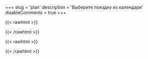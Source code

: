 +++
slug = 'plan'
description = 'Выберите поездку из календаря'
disableComments = true
+++

{{< rawhtml >}}
<script src="https://static.elfsight.com/platform/platform.js" data-use-service-core defer></script>
<div class="elfsight-app-163624f3-d970-474c-b54f-d025ac2c067a"></div>
{{< /rawhtml >}}

{{< rawhtml >}}
<div data-tockify-component="calendar" data-tockify-calendar="testcalendar1111tqtq">
</div>
<script data-cfasync="false" data-tockify-script="embed" src="https://public.tockify.com/browser/embed.js">
</script>
{{< /rawhtml >}}





